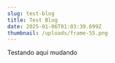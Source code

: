 ```yaml
---
slug: test-blog
title: Test Blog
date: 2025-01-06T01:03:39.699Z
thumbnail: /uploads/frame-55.png
---
```

Testando aqui mudando